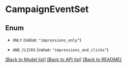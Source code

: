# CampaignEventSet

## Enum


* `ONLY` (value: `"impressions_only"`)

* `AND_CLICKS` (value: `"impressions_and_clicks"`)


[[Back to Model list]](../README.md#documentation-for-models) [[Back to API list]](../README.md#documentation-for-api-endpoints) [[Back to README]](../README.md)


